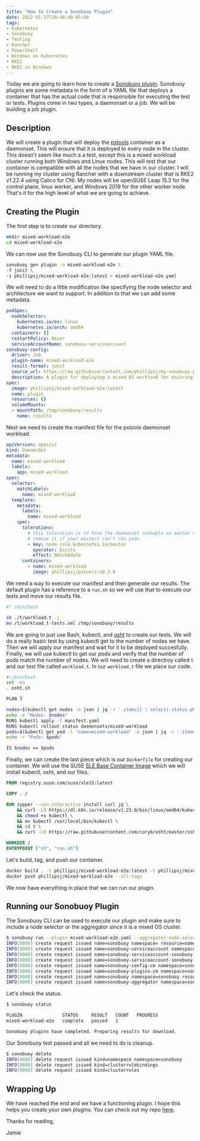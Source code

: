 ```yaml
---
title: "How to Create a Sonobuoy Plugin"
date: 2022-01-27T20:48:40-05:00
tags:
- Kubernetes
- Sonobuoy
- Testing
- Rancher
- PowerShell
- Windows on Kubernetes
- RKE2
- RKE2 on Windows
---
```


Today we are going to learn how to create a [Sonobuoy plugin](https://sonobuoy.io/docs/v0.56.0/plugins/). Sonobuoy plugins are some metadata in the form of a YAML file that deploys a container that has the actual code that is responsible for executing the test or tests. Plugins come in two types, a daemonset or a job. We will be building a job plugin.

## Description

We will create a plugin that will deploy the [pstools](https://github.com/phillipsj/pstools) container as a daemonset. This will ensure that it is deployed to every node in the cluster. This doesn't seem like much a a test, except this is a mixed workload cluster running both Windows and Linux nodes. This will test that our container is compatible with all the nodes that we have in our cluster. I will be running my cluster using Rancher with a downstream cluster that is RKE2 v1.22.4 using Calico for CNI. My nodes will be openSUSE Leap 15.3 for the control plane, linux worker, and Windows 2019 for the other worker node. That's it for the high level of what we are going to achieve.

## Creating the Plugin

The first step is to create our directory.

```Bash
mkdir mixed-workload-e2e 
cd mixed-workload-e2e
```

We can now use the Sonobuoy CLI to generate our plugin YAML file.

```Bash
sonobuoy gen plugin -n mixed-workload-e2e \
-f junit \
-i phillipsj/mixed-workload-e2e:latest > mixed-workload-e2e.yaml
```

We will need to do a little modification like specifying the node selector and architecture we want to support. In addition to that we can add some metadata.

```YAML
podSpec:
  nodeSelector:
    kubernetes.io/os: linux
    kubernetes.io/arch: amd64
  containers: []
  restartPolicy: Never
  serviceAccountName: sonobuoy-serviceaccount
sonobuoy-config:
  driver: Job
  plugin-name: mixed-workload-e2e
  result-format: junit
  source_url: https://raw.githubusercontent.com/phillipsj/my-sonobuoy-plugins/main/mixed-workload-e2e/mixed-workload-e2e.yaml
  description: A plugin for deploying a mixed OS workload for ensuring that your image deploys correctly.
spec:
  image: phillipsj/mixed-workload-e2e:latest
  name: plugin
  resources: {}
  volumeMounts:
  - mountPath: /tmp/sonobuoy/results
    name: results
```

Next we need to create the manifest file for the pstools daemonset workload. 

```YAML
apiVersion: apps/v1
kind: DaemonSet
metadata:
  name: mixed-workload
  labels:
    app: mixed-workload
spec:
  selector:
    matchLabels:
      name: mixed-workload
  template:
    metadata:
      labels:
        name: mixed-workload
    spec:
      tolerations:
        # this toleration is to have the daemonset runnable on master nodes
        # remove it if your masters can't run pods
        - key: node-role.kubernetes.io/master
          operator: Exists
          effect: NoSchedule
      containers:
        - name: mixed-workload
          image: phillipsj/pstools:v0.2.0
```


We need a way to execute our manifest and then generate our results. The default plugin has a reference to a `run.sh` so we will use that to execute our tests and move our results file. 

```Bash
#! /bin/bash

sh ./t/workload.t -j
mv /t/workload.t-tests.xml /tmp/sonobuoy/results
```

We are going to just use Bash, kubectl, and [osht](https://github.com/coryb/osht) to create our tests. We will do a really basic test by using kubectl get to the number of nodes we have. Then we will apply our manifest and wait for it to be deployed succesfully. Finally, we will use kubectl to get our pods and verify that the number of pods match the number of nodes. We will need to create a directroy called `t` and our test file called `workload.t`. In our `workload.t` file we place our code.

```Bash
#!/bin/bash
set -eu
. osht.sh

PLAN 3

nodes=$(kubectl get nodes -o json | jq -r '.items[] | select(.status.phase = "Ready") | .metadata.name' | wc -l)
echo -e "Nodes: $nodes"
RUNS kubectl apply -f manifest.yaml
RUNS kubectl rollout status daemonsets/mixed-workload
pods=$(kubectl get pod -l "name=mixed-workload" -o json | jq -r '.items[] | select(.status.phase = "Running") | .metadata.name' | wc -l)
echo -r "Pods: $pods"

IS $nodes == $pods
```

Finally, we can create the last piece which is our `Dockerfile` for creating our container. We will use the SUSE [SLE Base Container Image](https://registry.suse.com/static/suse/sle15sp3/index.html) which we will install kubectl, osht, and our files.

```Dockerfile
FROM registry.suse.com/suse/sle15:latest

COPY . /

RUN zypper --non-interactive install curl jq \
    && curl -LO https://dl.k8s.io/release/v1.23.0/bin/linux/amd64/kubectl \
    && chmod +x kubectl \
    && mv kubectl /usr/local/bin/kubectl \
    && cd t \
    && curl -LO https://raw.githubusercontent.com/coryb/osht/master/osht.sh

WORKDIR /
ENTRYPOINT ["sh", "run.sh"]
```

Let's build, tag, and push our container.

```Bash
docker build . -t phillipsj/mixed-workload-e2e:latest -t phillipsj/mixed-workload-e2e:v0.1.0
docker push phillipsj/mixed-workload-e2e --all-tags
```

We now have everything in place that we can run our plugin.

## Running our Sonobuoy Plugin

The Sonobuoy CLI can be used to execute our plugin and make sure to include a node selector or the aggregator since it is a mixed OS cluster.

```Bash
$ sonobuoy run --plugin mixed-workload-e2e.yaml --aggregator-node-selector kubernetes.io/os=linux
INFO[0000] create request issued name=sonobuoy namespace= resource=namespaces
INFO[0000] create request issued name=sonobuoy-serviceaccount namespace=sonobuoy resource=serviceaccounts
INFO[0000] create request issued name=sonobuoy-serviceaccount-sonobuoy namespace= resource=clusterrolebindings
INFO[0000] create request issued name=sonobuoy-serviceaccount-sonobuoy namespace= resource=clusterroles
INFO[0000] create request issued name=sonobuoy-config-cm namespace=sonobuoy resource=configmaps
INFO[0000] create request issued name=sonobuoy-plugins-cm namespace=sonobuoy resource=configmaps
INFO[0000] create request issued name=sonobuoy namespace=sonobuoy resource=pods
INFO[0000] create request issued name=sonobuoy-aggregator namespace=sonobuoy resource=services
```

Let's check the status.

```Bash
$ sonobuoy status 

PLUGIN               STATUS     RESULT   COUNT   PROGRESS
mixed-workload-e2e   complete   passed   1           

Sonobuoy plugins have completed. Preparing results for download.
```

Our Sonobuoy test passed and all we need to do is cleanup.

```Bash
$ sonobuoy delete                
INFO[0000] delete request issued kind=namespace namespace=sonobuoy
INFO[0000] delete request issued kind=clusterrolebindings
INFO[0000] delete request issued kind=clusterroles
```

## Wrapping Up

We have reached the end and we have a functioning plugin. I hope this helps you create your own plugins. You can check out my repo [here](https://github.com/phillipsj/my-sonobuoy-plugins).

Thanks for reading,

Jamie
